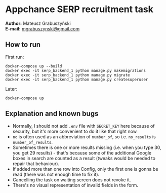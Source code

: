 <!--TODO: Check before sending-->
# Appchance SERP recruitment task
**Author:** Mateusz Grabuszyński  
**E-mail:** mgrabuszynski@gmail.com

## How to run
First run:
```
docker-compose up --build
docker exec -it serp_backend_1 python manage.py makemigrations
docker exec -it serp_backend_1 python manage.py migrate
docker exec -it serp_backend_1 python manage.py createsuperuser
```

Later:
```
docker-compose up
```

## Explanation and known bugs
* Normally, I should not add `.env` file with `SECRET_KEY` here because of security, but it's more convenient to do it like that right now.
* `no` is often used as an abbreviation of `number_of`, so i.e. `no_results` is `number_of_results`.
* Sometimes there is one or more results missing (i.e. when you type 30, you get 29 results) - that's because some of the additional Google boxes in search are counted as a result (tweaks would be needed to repair that behaviour).
* If added more than one row into Config, only the first one is gonna be read (there was not enough time to fix it).
* Cancelling the task on waiting screen does not revoke it.
* There's no visual representation of invalid fields in the form.